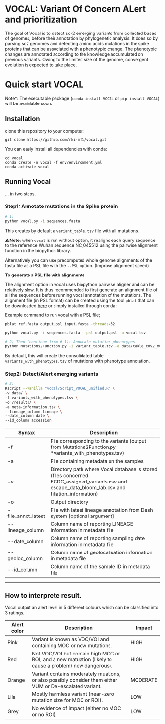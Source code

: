 # VOCAL: Variant Of Concern ALert and prioritization 

The goal of Vocal is to detect sc-2 emerging variants from collected bases of genomes, before their annotation by phylogenetic analysis.
It does so by parsing sc2 genomes and detecting amino acids mutations in the spike proteins that can be associated with a phenotypic change. The phenotypic changes are annotated according to the knowledge accumulated on previous variants. Owing to the limited size of the genome, convergent evolution is expected to take place. 

# Quick start VOCAL

Note*: The executable package (`conda install VOCAL` or `pip install VOCAL`) will be avaialable soon. 

## Installation

clone this repository to your computer:
```
git clone https://github.com/rki-mf1/vocal.git

```

You can easly install all dependencies with conda:
```
cd vocal
conda create -n vocal -f env/environment.yml
conda activate vocal
```

## Running Vocal
... in two steps.

### Step1: Annotate mutations in the Spike protein

```bash
# 1)
python vocal.py -i sequences.fasta 
```
This creates by default a `variant_table.tsv` file with all mutations. 

⚠️**Note**: when `vocal` is run without option, it realigns each query sequence to the reference Wuhan sequence NC_045512 using the pairwise alignment function in the biopython library.

Alternatively you can use precomputed whole genome alignments of the fasta file as a PSL file with the `--PSL` option. (Improve alignment speed)

**To generate a PSL file with alignments**

The alignment option in vocal uses biopython pairwise aligner and can be relatively slow. It is thus recommended to first generate an alignment file of all the sequences before running vocal annotation of the mutations.
The alignment file (in PSL format) can be created using the tool `pblat` that can be downloaded [here](https://icebert.github.io/pblat/) or simply installed through conda:

Example command to run vocal with a PSL file;
```bash
pblat ref.fasta output.psl input.fasta -threads=32

python vocal.py -i sequences.fasta --psl output.psl -o vocal.tsv

```

```bash
# 2) Then (continue from # 1): Annotate mutation phenotypes
python Mutations2Function.py -i variant_table.tsv -a data/table_cov2_mutations_annotation.csv -o variants_with_phenotypes.tsv 
```
By default, this will create the consolidated table `variants_with_phenotypes.tsv` of mutations with phenotype annotation.

### Step2:  Detect/Alert emerging variants

```bash
# 3)
Rscript --vanilla "vocal/Script_VOCAL_unified.R" \
-v data/ \
-f variants_with_phenotypes.tsv \
-o /results/ \
-a meta-information.tsv \
--lineage_column lineage \
--date_column date \
--id_column accession

```

| Syntax      | Description |
| ----------- | ----------- |
| -f        | File corresponding to the variants (output from Mutations2Function.py *variants_with_phenotypes.tsv)     |
| -a        | File containing metadata on the samples        |
| -v        | Directory path where Vocal database is stored (files concerned: ECDC_assigned_variants.csv and escape_data_bloom_lab.csv and filiation_information)        |
| -o        | Output directory        |
| -file_annot_latest        | File with latest lineage annotation from Desh system [optional argument]      |
| --lineage_column        | Column name of reporting LINEAGE information in metadata file  |
| --date_column        | Column name of reporting sampling date information in metadata file   |
| --geoloc_column        | Column name of geolocalisation information in metadata file      |
| --id_column  | Column name of the sample ID in metadata file   |

--------
## How to interprete result.

Vocal output an alert level in 5 different colours which can be classified into 3 ratings.

| Alert color      | Description | Impact | 
| ----------- | ----------- | ----------- |
| Pink | Variant is known as VOC/VOI and containing MOC or new mutations.   | HIGH |
| Red | Not VOC/VOI but contain high MOC or ROI, and a new matuation (likely to cause a problem/ new dangerous).  | HIGH |
| Orange | Variant contains moderately muations, or also possibly consider them either VUM or De-escalated variant.   | MODERATE |
| Lila | Mostly harmless variant (near-zero mutation size for MOC or ROI). | LOW |
| Grey | No evidence of impact (either no MOC or no ROI).     | LOW |
